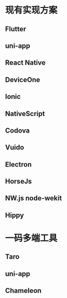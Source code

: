 # 现有实现方案
## Flutter
## uni-app
## React Native
## DeviceOne
## Ionic
## NativeScript
## Codova
## Vuido
## Electron
## HorseJs

## NW.js  node-wekit

 

## Hippy


# 一码多端工具
## Taro

## uni-app

## Chameleon
